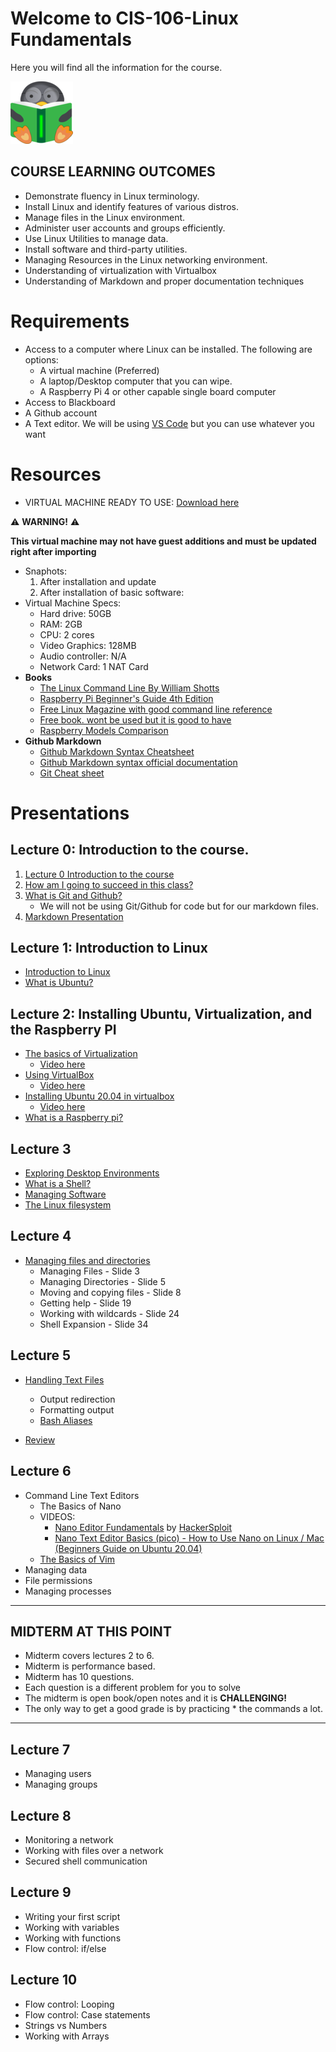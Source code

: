 # Welcome to CIS-106-Linux Fundamentals
Here you will find all the information for the course.

![logo](img/../imgs/logo_1_100x100.png)

## COURSE LEARNING OUTCOMES 
* Demonstrate fluency in Linux terminology.
* Install Linux and identify features of various distros.
* Manage files in the Linux environment.
* Administer user accounts and groups efficiently.
* Use Linux Utilities to manage data.
* Install software and third-party utilities.
* Managing Resources in the Linux networking environment.
* Understanding of virtualization with Virtualbox
* Understanding of Markdown and proper documentation techniques

# Requirements

* Access to a computer where Linux can be installed. The following are options:
  * A virtual machine (Preferred)
  * A laptop/Desktop computer that you can wipe.
  * A Raspberry Pi 4 or other capable single board computer
* Access to Blackboard
* A Github account
* A Text editor. We will be using [VS Code](https://code.visualstudio.com/) but you can use whatever you want


# Resources

* VIRTUAL MACHINE READY TO USE: [Download here](https://mega.nz/file/GVZRzaKR#AwSoUVgodyMLi08lu2sqCENRGoxfTGvbA4e8MS91oLU)

:warning: **WARNING!** :warning:

 **This virtual machine may not have guest additions and must be updated right after importing** 

  * Snaphots:
    1. After installation and update
    2. After installation of basic software:
  * Virtual Machine Specs:
    * Hard drive: 50GB
    * RAM: 2GB
    * CPU: 2 cores
    * Video Graphics: 128MB
    * Audio controller: N/A
    * Network Card: 1 NAT Card
* **Books** 
  * [The Linux Command Line By William Shotts](https://bit.ly/34Og1Bp)
  * [Raspberry Pi Beginner's Guide 4th Edition](http://bit.ly/34QaA4O) 
  * [Free Linux Magazine with good command line reference](https://bit.ly/2LY0JTW)
  * [Free book. wont be used but it is good to have](http://www.it-docs.net/ddata/900.pdf)
  * [Raspberry Models Comparison](http://bit.ly/3qrkjHb)
* **Github Markdown**
  * [Github Markdown Syntax Cheatsheet](https://bit.ly/3p3WLIp)
  * [Github Markdown syntax official documentation](http://bit.ly/3pvKZpE) 
  * [Git Cheat sheet](https://www.atlassian.com/git/tutorials/atlassian-git-cheatsheet)
 
# Presentations
## Lecture 0: Introduction to the course. 
  1. [Lecture 0 Introduction to the course](http://bit.ly/39D3x1d)
  2. [How am I going to succeed in this class?](http://bit.ly/3pqo3bw)
  3. [What is Git and Github?](https://www.youtube.com/watch?v=wpISo9TNjfU)
     * We will not be using Git/Github for code but for our markdown files.
  4. [Markdown Presentation](http://bit.ly/2KJyqbV)
  

## Lecture 1: Introduction to Linux
   * [Introduction to Linux](http://bit.ly/3hmdLX6)
   * [What is Ubuntu?](http://bit.ly/2JrgKkA)


## Lecture 2: Installing Ubuntu, Virtualization, and the Raspberry PI
* [The basics of Virtualization](http://bit.ly/2KIAlNA)
  * [Video here](https://youtu.be/_HnwxnvS-8w)
* [Using VirtualBox](http://bit.ly/3hk03nI)
  * [Video here](https://youtu.be/cMRqcbx8JTs)
* [Installing Ubuntu 20.04 in virtualbox](http://bit.ly/2WR4i0o)
  * [Video here](https://youtu.be/2MEN_IX8gJ8)
* [What is a Raspberry pi?](http://bit.ly/3nXAP0P)

## Lecture 3
* [Exploring Desktop Environments](https://bit.ly/3u1QcsC)
* [What is a Shell?](https://bit.ly/3jS8fNa)
* [Managing Software](https://youtu.be/_PoTDzMfi0o)
* [The Linux filesystem](https://bit.ly/3alPqPm)

## Lecture 4
* [Managing files and directories](https://rapurl.live/jya)
  * Managing Files - Slide 3
  * Managing Directories - Slide 5 
  * Moving and copying files - Slide 8
  * Getting help - Slide 19
  * Working with wildcards - Slide 24
  * Shell Expansion - Slide 34

## Lecture 5
* [Handling Text Files](https://rapurl.live/nsd)
  * Output redirection
  * Formatting output
  * [Bash Aliases](https://youtu.be/iB3_wwlfMEQ)

* [Review](https://youtu.be/lOsNLdm7OWY)

## Lecture 6
* Command Line Text Editors
  * The Basics of Nano
   * VIDEOS:
      * [Nano Editor Fundamentals](https://www.youtube.com/watch?v=gyKiDczLIZ4) by [HackerSploit](https://www.youtube.com/channel/UC0ZTPkdxlAKf-V33tqXwi3Q)
      * [Nano Text Editor Basics (pico) - How to Use Nano on Linux / Mac (Beginners Guide on Ubuntu 20.04)](https://www.youtube.com/watch?v=Jf0ZJZJ8jlI)
  * [The Basics of Vim](https://rapurl.live/5mi)
* Managing data
* File permissions
* Managing processes
---
## MIDTERM AT THIS POINT
* Midterm covers lectures 2 to 6.
* Midterm is performance based.
* Midterm has 10 questions.
* Each question is a different problem for you to solve
* The midterm is open book/open notes and it is **CHALLENGING!**
* The only way to get a good grade is by practicing * the commands a lot.
---
## Lecture 7
* Managing users
* Managing groups
## Lecture 8
* Monitoring a network
* Working with files over a network
* Secured shell communication
## Lecture 9
* Writing your first script
* Working with variables
* Working with functions
* Flow control: if/else

## Lecture 10
* Flow control: Looping
* Flow control: Case statements
* Strings vs Numbers
* Working with Arrays


